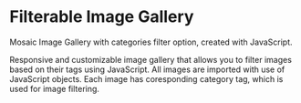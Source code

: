 # Filterable Image Gallery

Mosaic Image Gallery with categories filter option, created with JavaScript.

Responsive and customizable image gallery that allows you to filter images based on their tags using JavaScript. All images are imported with use of JavaScript objects. Each image has coresponding category tag, which is used for image filtering.
